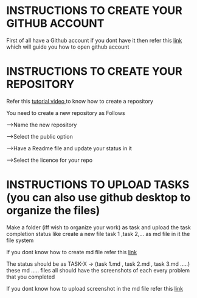 # INSTRUCTIONS TO CREATE YOUR GITHUB ACCOUNT

First of all have a Github account if you dont have it then refer this [link](https://www.youtube.com/watch?v=Gn3w1UvTx0A) which will guide you how to open github account

# INSTRUCTIONS TO CREATE YOUR REPOSITORY

Refer this [tutorial video ](https://www.youtube.com/watch?v=f26KI43FK58) to know how to create a repository

You need to create a new repository as Follows

-->Name the new repository

-->Select the public option

-->Have a Readme file and update your status in it

-->Select the licence for your repo

# INSTRUCTIONS TO UPLOAD TASKS (you can also use github desktop to organize the files)

Make a folder (iff wish to organize your work) as task and upload the task completion status like create a new file task 1 ,task 2,... as md file in it the file system 

If you dont know how to create md file refer this [link](https://nclrse-training.github.io/markdown-intro/02-using-github/index.html)

The status should be as TASK-X -> (task 1.md , task 2.md , task 3.md .....) these md ..... files all should have the screenshots of each every problem that you completed

If you dont know how to upload screenshot in the md file refer this [link](https://www.youtube.com/watch?v=lS65X0U1rp4)



